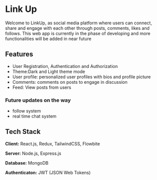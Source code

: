 # Link Up

Welcome to LinkUp, as social media platform where users can connect, share and engage with each other through posts, comments, likes and follows. This web app is currently in the phase of developing and more functionalities will be added in near future

## Features

- User Registration, Authentication and Authorization
- Theme:Dark and Light theme mode
- User profile: personalized user profiles with bios and profile picture
- Comments: comments on posts to engage in discussion
- Feed: View posts from users

### Future updates on the way

- follow system
- real time chat system

## Tech Stack

**Client:** React.js, Redux, TailwindCSS, Flowbite

**Server:** Node.js, Express.js

**Database:** MongoDB

**Authenticaton:** JWT (JSON Web Tokens)
